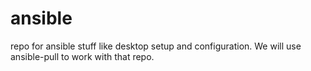 # ansible
repo for ansible stuff like desktop setup and configuration.
We will use ansible-pull to work with that repo.
